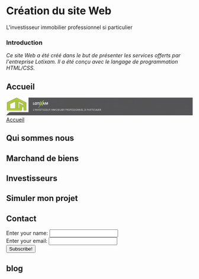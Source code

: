 # Création du site Web
L'investisseur immobilier
professionnel si particulier

### Introduction

*Ce site Web a été créé dans le but de présenter les services offerts par l'entreprise Lotixam. Il a été conçu avec le langage de programmation HTML/CSS.*

## Accueil
<!DOCTYPE HTML>
<html>
    <head>
    </head>
    <body>
        <img src="html/img/bann.png">
        <div style="display: inline">
            <a href="http://google.fr">Accueil</a>
        </div>
    </body>
</html>

## Qui sommes nous

## Marchand de biens

## Investisseurs

## Simuler mon projet

## Contact

<form action="" method="get" class="form-example">
  <div class="form-example">
    <label for="name">Enter your name: </label>
    <input type="text" name="name" id="name" required />
  </div>
  <div class="">
    <label for="email">Enter your email: </label>
    <input type="email" name="email" id="email" required />
  </div>
  <div class="form-example">
    <input type="submit" value="Subscribe!" />
  </div>
</form>

## blog